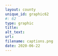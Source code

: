 ```yaml
---
layout: county 
unique_id: graphic62
#: 62
type: graphic
title: 
alt_text: 
url: 
filename: captions.png
date: 2020-06-22
---
```

